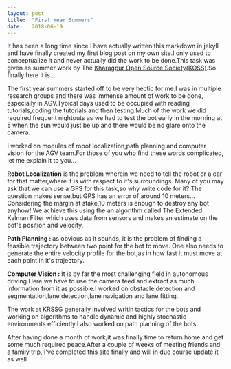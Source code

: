 ```yaml
---
layout: post
title:  "First Year Summers"
date:   2018-06-19
---
```


<p class="intro"><span class="dropcap">I</span>t has been a long time since I have actually written this markdown in jekyll and have finally
created my first blog post on my own site.I only used to conceptualize it and never actually did the work to be done.This task was given as summer
work by The <a href="https://kossiitkgp.in/index.html" target="_blank">Kharagpur Open Source Society(KOSS)</a>.So finally here it is...
</p>

<p>
The first year summers started off to be very hectic for me.I was in multiple research groups and there was immense amount of work to be done,
especially in AGV.Typical days used to be occupied with reading tutorials,coding the tutorials and then testing.Much of the work we did required
frequent nightouts as we had to test the bot early in the morning at 5 when the sun would just be up and there would be no glare onto the camera.
</p>

<p>
I worked on modules of robot localization,path planning and computer vision for the AGV team.For those of you who find these words complicated,
let me explain it to you...
</p>

<p>
<b>Robot Localization</b> is the problem wherein we need to tell the robot or a car for that matter,where it is with respect to it's surroundings.
Many of you may ask that we can use a GPS for this task,so why write code for it? The question makes sense,but GPS has an error of around 10 meters... Considering the margin at stake,10 meters is enough to destroy any bot anyhow! We achieve this using the an algorithm called The
Extended Kalman Filter which uses data from sensors and makes an estimate on the bot's position and velocity.
</p>

<p>
	<b>Path Planning : </b> as obvious as it sounds, it is the problem of finding a feasible trajectory between two point for the bot to move.
	One also needs to generate the entire velocity profile for the bot,as in how fast it must move at each point in it's trajectory.
</p>

<p>
	<b>Computer Vision : </b> It is by far the most challenging field in autonomous driving.Here we have to use the camera feed and extract as much 
	information from it as possible.I worked on obstacle detection and segmentation,lane detection,lane navigation and lane fitting.
</p>

<p>
	The work at KRSSG generally involved writin tactics for the bots and working on algorithms to handle dynamic and highly stochastic environments 
	efficiently.I also worked on path planning of the bots.
</p>

<p>
	After having done a month of work,it was finally time to return home and get some much required peace.After a couple of weeks of meeting 
	friends and a family trip, I've completed this site finally and will in due course update it as well
</p>
